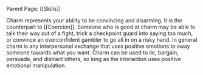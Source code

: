 Parent Page: [[Skills]]

Charm represents your ability to be convincing and disarming. It is the counterpart to [[Coercion]]. Someone who is good at charm may be able to talk their way out of a fight, trick a checkpoint guard into saying too much, or convince an overconfident gambler to go all in on a risky hand. In general charm is any interpersonal exchange that uses positive emotions to sway someone towards what you want. Charm can be used to lie, bargain, persuade, and distract others, so long as the interaction uses positive emotional manipulation.